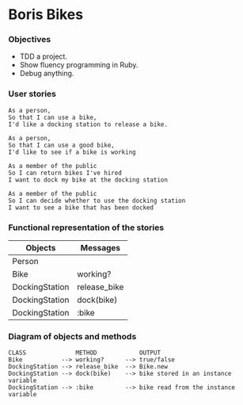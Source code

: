 # Boris Bikes

### Objectives

- TDD a project.
- Show fluency programming in Ruby.
- Debug anything.

### User stories
```
As a person,
So that I can use a bike,
I'd like a docking station to release a bike.
```
```
As a person,
So that I can use a good bike,
I'd like to see if a bike is working
```
```
As a member of the public
So I can return bikes I've hired
I want to dock my bike at the docking station
```
```
As a member of the public
So I can decide whether to use the docking station
I want to see a bike that has been docked
```

### Functional representation of the stories

Objects | Messages
------------- | -------------
Person |
Bike | working?
DockingStation | release_bike
DockingStation | dock(bike)
DockingStation | :bike

### Diagram of objects and methods
```
CLASS              METHOD            OUTPUT  
Bike           --> working?      --> true/false
DockingStation --> release_bike  --> Bike.new
DockingStation --> dock(bike)    --> bike stored in an instance variable
DockingStation --> :bike         --> bike read from the instance variable
```
